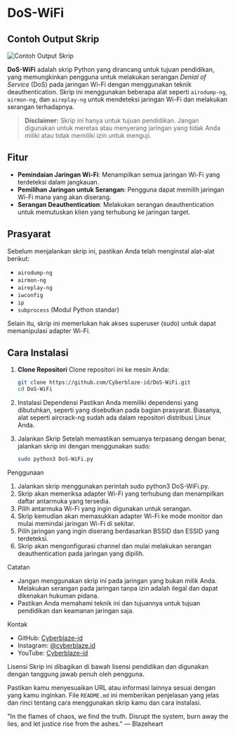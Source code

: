 # DoS-WiFi

## Contoh Output Skrip
![Contoh Output Skrip](images/blazedos.png)


**DoS-WiFi** adalah skrip Python yang dirancang untuk tujuan pendidikan, yang memungkinkan pengguna untuk melakukan serangan *Denial of Service* (DoS) pada jaringan Wi-Fi dengan menggunakan teknik deauthentication. Skrip ini menggunakan beberapa alat seperti `airodump-ng`, `airmon-ng`, dan `aireplay-ng` untuk mendeteksi jaringan Wi-Fi dan melakukan serangan terhadapnya.

> **Disclaimer:** Skrip ini hanya untuk tujuan pendidikan. Jangan digunakan untuk meretas atau menyerang jaringan yang tidak Anda miliki atau tidak memiliki izin untuk menguji.

## Fitur
- **Pemindaian Jaringan Wi-Fi**: Menampilkan semua jaringan Wi-Fi yang terdeteksi dalam jangkauan.
- **Pemilihan Jaringan untuk Serangan**: Pengguna dapat memilih jaringan Wi-Fi mana yang akan diserang.
- **Serangan Deauthentication**: Melakukan serangan deauthentication untuk memutuskan klien yang terhubung ke jaringan target.

## Prasyarat
Sebelum menjalankan skrip ini, pastikan Anda telah menginstal alat-alat berikut:
- `airodump-ng`
- `airmon-ng`
- `aireplay-ng`
- `iwconfig`
- `ip`
- `subprocess` (Modul Python standar)

Selain itu, skrip ini memerlukan hak akses superuser (sudo) untuk dapat memanipulasi adapter Wi-Fi.

## Cara Instalasi
1. **Clone Repositori**
   Clone repositori ini ke mesin Anda:
   ```bash
   git clone https://github.com/Cyberblaze-id/DoS-WiFi.git
   cd DoS-WiFi
2. Instalasi Dependensi Pastikan Anda memiliki dependensi yang dibutuhkan, seperti yang disebutkan pada bagian prasyarat. Biasanya, alat seperti aircrack-ng sudah ada dalam repositori distribusi Linux Anda.

3. Jalankan Skrip Setelah memastikan semuanya terpasang dengan benar, jalankan skrip ini dengan menggunakan sudo:
   ```bash
   sudo python3 DoS-WiFi.py

Penggunaan
1. Jalankan skrip menggunakan perintah sudo python3 DoS-WiFi.py.
2. Skrip akan memeriksa adapter Wi-Fi yang terhubung dan menampilkan daftar antarmuka yang tersedia.
3. Pilih antarmuka Wi-Fi yang ingin digunakan untuk serangan.
4. Skrip kemudian akan memasukkan adapter Wi-Fi ke mode monitor dan mulai memindai jaringan Wi-Fi di sekitar.
5. Pilih jaringan yang ingin diserang berdasarkan BSSID dan ESSID yang terdeteksi.
6. Skrip akan mengonfigurasi channel dan mulai melakukan serangan deauthentication pada jaringan yang dipilih.

Catatan
- Jangan menggunakan skrip ini pada jaringan yang bukan milik Anda. Melakukan serangan pada jaringan tanpa izin adalah ilegal dan dapat dikenakan hukuman pidana.
- Pastikan Anda memahami teknik ini dan tujuannya untuk tujuan pendidikan dan keamanan jaringan saja.
  
Kontak
- GitHub: [Cyberblaze-id](https://github.com/Cyberblaze-id)
- Instagram: [@cyberblaze.id](https://www.instagram.com/cyberblaze.id/)
- YouTube: [Cyberblaze-id](https://www.youtube.com/@cyberblaze-id)
  
Lisensi
Skrip ini dibagikan di bawah lisensi pendidikan dan digunakan dengan tanggung jawab penuh oleh pengguna.

Pastikan kamu menyesuaikan URL atau informasi lainnya sesuai dengan yang kamu inginkan. File `README.md` ini memberikan penjelasan yang jelas dan rinci tentang cara menggunakan skrip kamu dan cara instalasi.

"In the flames of chaos, we find the truth. Disrupt the system, burn away the lies, and let justice rise from the ashes." — Blazeheart

